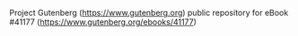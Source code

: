 Project Gutenberg (https://www.gutenberg.org) public repository for eBook #41177 (https://www.gutenberg.org/ebooks/41177)
